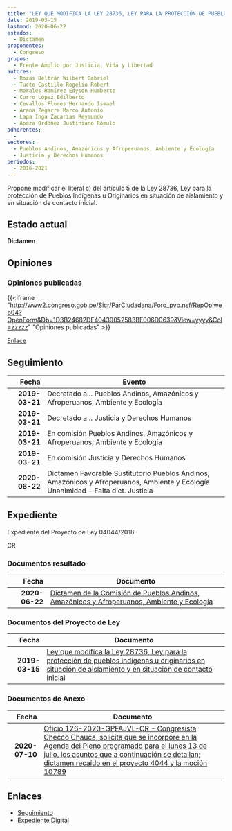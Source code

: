```yaml
---
title: "LEY QUE MODIFICA LA LEY 28736, LEY PARA LA PROTECCIÓN DE PUEBLOS INDÍGENAS U ORIGINARIOS EN SITUACIÓN DE AISLAMIENTO Y EN SITUACIÓN DE CONTACTO INICIAL"
date: 2019-03-15
lastmod: 2020-06-22
estados: 
  - Dictamen
proponentes: 
  - Congreso
grupos: 
  - Frente Amplio por Justicia, Vida y Libertad
autores: 
  - Rozas Beltrán Wilbert Gabriel
  - Tucto Castillo Rogelio Robert
  - Morales Ramírez Edyson Humberto
  - Curro López Edilberto
  - Cevallos Flores Hernando Ismael
  - Arana Zegarra Marco Antonio
  - Lapa Inga Zacarías Reymundo
  - Apaza Ordóñez Justiniano Rómulo
adherentes: 
  - 
sectores: 
  - Pueblos Andinos, Amazónicos y Afroperuanos, Ambiente y Ecología
  - Justicia y Derechos Humanos
periodos: 
  - 2016-2021
---
```


Propone modificar el literal c) del artículo 5 de la Ley 28736, Ley para la protección de Pueblos Indígenas u Originarios en situación de aislamiento y en situación de contacto inicial.


## Estado actual

**Dictamen**

## Opiniones

### Opiniones publicadas

{{<iframe "http://www2.congreso.gob.pe/Sicr/ParCiudadana/Foro_pvp.nsf/RepOpiweb04?OpenForm&Db=1D3B24682DF40439052583BE006D0639&View=yyyy&Col=zzzzz" "Opiniones publicadas" >}}

[Enlace](http://www2.congreso.gob.pe/Sicr/ParCiudadana/Foro_pvp.nsf/RepOpiweb04?OpenForm&Db=1D3B24682DF40439052583BE006D0639&View=yyyy&Col=zzzzz)

## Seguimiento

| Fecha | Evento |
|------:|--------|
| **2019-03-21** | Decretado a... Pueblos Andinos, Amazónicos y Afroperuanos, Ambiente y Ecología|
| **2019-03-21** | Decretado a... Justicia y Derechos Humanos|
| **2019-03-21** | En comisión Pueblos Andinos, Amazónicos y Afroperuanos, Ambiente y Ecología|
| **2019-03-21** | En comisión Justicia y Derechos Humanos|
| **2020-06-22** | Dictamen Favorable Sustitutorio Pueblos Andinos, Amazónicos y Afroperuanos, Ambiente y Ecología Unanimidad - Falta dict. Justicia|


## Expediente

Expediente del Proyecto de Ley 04044/2018-

CR


### Documentos resultado

| Fecha | Documento |
|------:|--------|
| **2020-06-22** | [Dictamen de la Comisión de Pueblos Andinos, Amazónicos y Afroperuanos, Ambiente y Ecología](http://www.leyes.congreso.gob.pe/Documentos/2016_2021/Dictamenes/Proyectos_de_Ley/04044DC19MAY20200622.pdf) |

### Documentos del Proyecto de Ley

| Fecha | Documento |
|------:|--------|
| **2019-03-15** | [Ley que modifica la Ley 28736, Ley para la protección de pueblos indígenas u originarios en situación de aislamiento y en situación de contacto inicial](http://www.leyes.congreso.gob.pe/Documentos/2016_2021/Proyectos_de_Ley_y_de_Resoluciones_Legislativas/PL0403620190314.pdf) |

### Documentos de Anexo

| Fecha | Documento |
|------:|--------|
| **2020-07-10** | [Oficio 126-2020-GPFAJVL-CR - Congresista Checco Chauca, solicita que se incorpore en la Agenda del Pleno programado para el lunes 13 de julio, los asuntos que a continuación se detallan; dictamen recaído en el proyecto 4044 y la moción 10789](http://www.leyes.congreso.gob.pe/Documentos/2016_2021/Oficios/Grupos_Parlamentarios/OFICIO-126-2020-GPFAJVL-CR.pdf) |

## Enlaces 

- [Seguimiento](http://www2.congreso.gob.pe/Sicr/TraDocEstProc/CLProLey2016.nsf/f7fff46988ca05b1052578e100829cc7/a517e406e356c1fc052583be00792d95?OpenDocument)
- [Expediente Digital](http://www2.congreso.gob.pe/Sicr/TraDocEstProc/CLProLey2016.nsf/f7fff46988ca05b1052578e100829cc7/a517e406e356c1fc052583be00792d95?OpenDocument&Click=05257FB7005EB655.eb71d0cf91d8294e05256cdf006b5706/$Body/0.1C6C)
